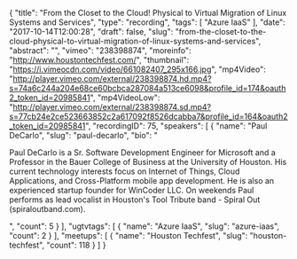 {
  "title": "From the Closet to the Cloud! Physical to Virtual Migration of Linux Systems and Services",
  "type": "recording",
  "tags": [
    "Azure IaaS"
  ],
  "date": "2017-10-14T12:00:28",
  "draft": false,
  "slug": "from-the-closet-to-the-cloud-physical-to-virtual-migration-of-linux-systems-and-services",
  "abstract": "",
  "vimeo": "238398874",
  "moreinfo": "http://www.houstontechfest.com/",
  "thumbnail": "https://i.vimeocdn.com/video/661082407_295x166.jpg",
  "mp4Video": "http://player.vimeo.com/external/238398874.hd.mp4?s=74a6c244a204e68ce60bcbca287084a513ce6098&profile_id=174&oauth2_token_id=20985841",
  "mp4VideoLow": "http://player.vimeo.com/external/238398874.sd.mp4?s=77cb24e2ce523663852c2a617092f8526dcabba7&profile_id=164&oauth2_token_id=20985841",
  "recordingID": 75,
  "speakers": [
    {
      "name": "Paul DeCarlo",
      "slug": "paul-decarlo",
      "bio": "<p>Paul DeCarlo is a Sr. Software Development Engineer for Microsoft and a Professor in the Bauer College of Business at the University of Houston. His current technology interests focus on Internet of Things, Cloud Applications, and Cross-Platform mobile app development. He is also an experienced startup founder for WinCoder LLC. On weekends Paul performs as lead vocalist in Houston's Tool Tribute band - Spiral Out (spiraloutband.com).</p>",
      "count": 5
    }
  ],
  "ugtvtags": [
    {
      "name": "Azure IaaS",
      "slug": "azure-iaas",
      "count": 2
    }
  ],
  "meetups": [
    {
      "name": "Houston Techfest",
      "slug": "houston-techfest",
      "count": 118
    }
  ]
}